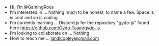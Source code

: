 - Hi, I’m @GamingRoos
- I’m interested in ... Nothing much to be honest, to name a few. Space is is cool and so is coding.
- I’m currently learning ... Discord.js for the repository "gydo-js" found here https://github.com/Gydo-Team/gydo-js
- I’m looking to collaborate on ... Nothing
- How to reach me ... landlcopley@gmail.com

<!---
GamingRoos/GamingRoos is a ✨ special ✨ repository because its `README.md` (this file) appears on your GitHub profile.
You can click the Preview link to take a look at your changes.
--->
